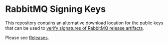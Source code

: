 # RabbitMQ Signing Keys

This repository contains an alternative download location for the public keys
that can be used to [verify signatures of RabbitMQ release artifacts](http://www.rabbitmq.com/signatures.html).

Please see [Releases](./releases).
